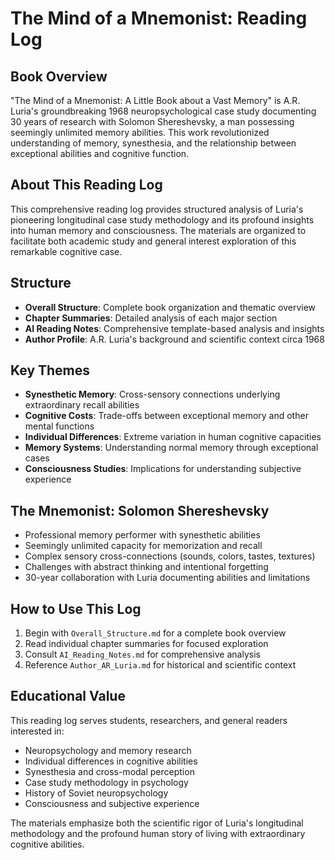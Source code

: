 # The Mind of a Mnemonist: Reading Log

## Book Overview
"The Mind of a Mnemonist: A Little Book about a Vast Memory" is A.R. Luria's groundbreaking 1968 neuropsychological case study documenting 30 years of research with Solomon Shereshevsky, a man possessing seemingly unlimited memory abilities. This work revolutionized understanding of memory, synesthesia, and the relationship between exceptional abilities and cognitive function.

## About This Reading Log
This comprehensive reading log provides structured analysis of Luria's pioneering longitudinal case study methodology and its profound insights into human memory and consciousness. The materials are organized to facilitate both academic study and general interest exploration of this remarkable cognitive case.

## Structure
- **Overall Structure**: Complete book organization and thematic overview
- **Chapter Summaries**: Detailed analysis of each major section
- **AI Reading Notes**: Comprehensive template-based analysis and insights
- **Author Profile**: A.R. Luria's background and scientific context circa 1968

## Key Themes
- **Synesthetic Memory**: Cross-sensory connections underlying extraordinary recall abilities
- **Cognitive Costs**: Trade-offs between exceptional memory and other mental functions
- **Individual Differences**: Extreme variation in human cognitive capacities
- **Memory Systems**: Understanding normal memory through exceptional cases
- **Consciousness Studies**: Implications for understanding subjective experience

## The Mnemonist: Solomon Shereshevsky
- Professional memory performer with synesthetic abilities
- Seemingly unlimited capacity for memorization and recall
- Complex sensory cross-connections (sounds, colors, tastes, textures)
- Challenges with abstract thinking and intentional forgetting
- 30-year collaboration with Luria documenting abilities and limitations

## How to Use This Log
1. Begin with `Overall_Structure.md` for a complete book overview
2. Read individual chapter summaries for focused exploration
3. Consult `AI_Reading_Notes.md` for comprehensive analysis
4. Reference `Author_AR_Luria.md` for historical and scientific context

## Educational Value
This reading log serves students, researchers, and general readers interested in:
- Neuropsychology and memory research
- Individual differences in cognitive abilities
- Synesthesia and cross-modal perception
- Case study methodology in psychology
- History of Soviet neuropsychology
- Consciousness and subjective experience

The materials emphasize both the scientific rigor of Luria's longitudinal methodology and the profound human story of living with extraordinary cognitive abilities.